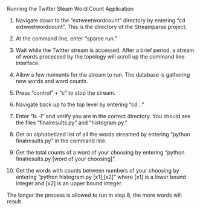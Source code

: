 Running the Twitter Steam Word Count Application

1. Navigate down to the “extweetwordcount” directory by entering “cd extweetwordcount”. This is the directory of the Streamparse project.

2. At the command line, enter “sparse run.”

3. Wait while the Twitter stream is accessed. After a brief period, a stream of words processed by the topology will scroll up the command line interface.

4. Allow a few moments for the stream to run. The database is gathering new words and word counts.

5. Press “control” + “c” to stop the stream.

6. Navigate back up to the top level by entering “cd ..”

7. Enter “ls -l” and verify you are in the correct directory. You should see the files “finalresults.py” and “histogram.py.”

8. Get an alphabetized list of all the words streamed by entering “python finalresults.py” in the command line.

9. Get the total counts of a word of your choosing by entering “python finalresults.py [word of your choosing]”.

10. Get the words with counts between numbers of your choosing by entering “python histogram.py [x1],[x2]” where [x1] is a lower bound integer and [x2] is an upper bound integer. 

The longer the process is allowed to run in step 8, the more words will result.

